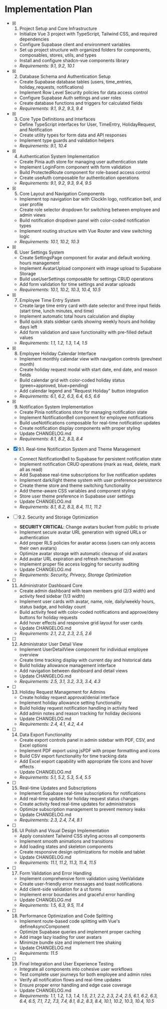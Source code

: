 # Implementation Plan

- [x] 1. Project Setup and Core Infrastructure







  - Initialize Vue 3 project with TypeScript, Tailwind CSS, and required dependencies
  - Configure Supabase client and environment variables
  - Set up project structure with organized folders for components, composables, stores, utils, and types
  - Install and configure shadcn-vue components library
  - _Requirements: 9.1, 9.2, 10.1_

- [x] 2. Database Schema and Authentication Setup



  - Create Supabase database tables (users, time_entries, holiday_requests, notifications)
  - Implement Row Level Security policies for data access control
  - Configure Supabase Auth settings and user roles
  - Create database functions and triggers for calculated fields
  - _Requirements: 9.1, 9.2, 9.3, 9.4_

- [x] 3. Core Type Definitions and Interfaces



  - Define TypeScript interfaces for User, TimeEntry, HolidayRequest, and Notification
  - Create utility types for form data and API responses
  - Implement type guards and validation helpers
  - _Requirements: 9.1, 10.4_
  
- [x] 4. Authentication System Implementation



  - Create Pinia auth store for managing user authentication state
  - Implement LoginForm component with form validation
  - Build ProtectedRoute component for role-based access control
  - Create useAuth composable for authentication operations
  - _Requirements: 9.1, 9.2, 9.3, 9.4, 9.5_

- [x] 5. Core Layout and Navigation Components



  - Implement top navigation bar with ClockIn logo, notification bell, and user profile
  - Create role selector dropdown for switching between employee and admin views
  - Build notification dropdown panel with color-coded notification types
  - Implement routing structure with Vue Router and view switching logic
  - _Requirements: 10.1, 10.2, 10.3_

- [x] 6. User Settings System



  - Create SettingsPage component for avatar and default working hours management
  - Implement AvatarUpload component with image upload to Supabase Storage
  - Build useUserSettings composable for settings CRUD operations
  - Add form validation for time settings and avatar uploads
  - _Requirements: 10.1, 10.2, 10.3, 10.4, 10.5_

- [x] 7. Employee Time Entry System




  - Create large time entry card with date selector and three input fields (start time, lunch minutes, end time)
  - Implement automatic total hours calculation and display
  - Build quick stats sidebar cards showing weekly hours and holiday days left
  - Add form validation and save functionality with pre-filled default values
  - _Requirements: 1.1, 1.2, 1.3, 1.4, 1.5_

- [x] 8. Employee Holiday Calendar Interface



  - Implement monthly calendar view with navigation controls (prev/next month)
  - Create holiday request modal with start date, end date, and reason fields
  - Build calendar grid with color-coded holiday status (green=approved, blue=pending)
  - Add calendar legend and "Request Holiday" button integration
  - _Requirements: 6.1, 6.2, 6.3, 6.4, 6.5, 6.6_

- [x] 9. Notification System Implementation


  - Create Pinia notifications store for managing notification state
  - Implement NotificationBell component for employee notifications
  - Build useNotifications composable for real-time notification updates
  - Create notification display components with proper styling
  - Update CHANGELOG.md
  - _Requirements: 8.1, 8.2, 8.3, 8.4_

- [x] 9.1. Real-time Notification System and Theme Management



  - Connect NotificationBell to Supabase for persistent notification state
  - Implement notification CRUD operations (mark as read, delete, mark all as read)
  - Add Supabase real-time subscriptions for live notification updates
  - Implement dark/light theme system with user preference persistence
  - Create theme store and theme switching functionality
  - Add theme-aware CSS variables and component styling
  - Store user theme preference in Supabase user settings
  - Update CHANGELOG.md
  - _Requirements: 8.1, 8.2, 8.3, 8.4, 11.1, 11.2_

- [ ] 9.2. Security and Storage Optimization
  - **SECURITY CRITICAL**: Change avatars bucket from public to private
  - Implement secure avatar URL generation with signed URLs or authentication
  - Add proper RLS policies for avatar access (users can only access their own avatars)
  - Optimize avatar storage with automatic cleanup of old avatars
  - Add avatar URL expiration and refresh mechanism
  - Implement proper file access logging for security auditing
  - Update CHANGELOG.md
  - _Requirements: Security, Privacy, Storage Optimization_

- [ ] 11. Administrator Dashboard Core
  - Create admin dashboard with team members grid (2/3 width) and activity feed sidebar (1/3 width)
  - Implement user cards with avatar, name, role, daily/weekly hours, status badge, and holiday count
  - Build activity feed with color-coded notifications and approve/deny buttons for holiday requests
  - Add hover effects and responsive grid layout for user cards
  - Update CHANGELOG.md
  - _Requirements: 2.1, 2.2, 2.3, 2.5, 2.6_

- [ ] 12. Administrator User Detail View
  - Implement UserDetailView component for individual employee overview
  - Create time tracking display with current day and historical data
  - Build holiday allowance management interface
  - Add navigation between dashboard and detail views
  - Update CHANGELOG.md
  - _Requirements: 2.5, 3.1, 3.2, 3.3, 3.4, 4.3_

- [ ] 13. Holiday Request Management for Admins
  - Create holiday request approval/denial interface
  - Implement holiday allowance setting functionality
  - Build holiday request notification handling in activity feed
  - Add admin notes and reason tracking for holiday decisions
  - Update CHANGELOG.md
  - _Requirements: 2.4, 4.1, 4.2, 4.4_

- [ ] 14. Data Export Functionality
  - Create export controls panel in admin sidebar with PDF, CSV, and Excel options
  - Implement PDF export using jsPDF with proper formatting and icons
  - Build CSV export functionality for time tracking data
  - Add Excel export capability with appropriate file icons and hover effects
  - Update CHANGELOG.md
  - _Requirements: 5.1, 5.2, 5.3, 5.4, 5.5_

- [ ] 15. Real-time Updates and Subscriptions
  - Implement Supabase real-time subscriptions for notifications
  - Add real-time updates for holiday request status changes
  - Create activity feed real-time updates for administrators
  - Optimize subscription management to prevent memory leaks
  - Update CHANGELOG.md
  - _Requirements: 2.3, 2.4, 7.4, 8.1_

- [ ] 16. UI Polish and Visual Design Implementation
  - Apply consistent Tailwind CSS styling across all components
  - Implement smooth animations and transitions
  - Add loading states and skeleton components
  - Create responsive design optimizations for mobile and tablet
  - Update CHANGELOG.md
  - _Requirements: 11.1, 11.2, 11.3, 11.4, 11.5_

- [ ] 17. Form Validation and Error Handling
  - Implement comprehensive form validation using VeeValidate
  - Create user-friendly error messages and toast notifications
  - Add client-side validation for a ut forms
  - Implement error boundaries and graceful error handling
  - Update CHANGELOG.md
  - _Requirements: 1.5, 6.3, 9.5, 11.4_

- [ ] 18. Performance Optimization and Code Splitting
  - Implement route-based code splitting with Vue's defineAsyncComponent
  - Optimize Supabase queries and implement proper caching
  - Add image lazy loading for user avatars
  - Minimize bundle size and implement tree shaking
  - Update CHANGELOG.md
  - _Requirements: 11.5_

- [ ] 19. Final Integration and User Experience Testing
  - Integrate all components into cohesive user workflows
  - Test complete user journeys for both employee and admin roles
  - Verify all notification flows and real-time updates
  - Ensure proper error handling and edge case coverage
  - Update CHANGELOG.md
  - _Requirements: 1.1, 1.2, 1.3, 1.4, 1.5, 2.1, 2.2, 2.3, 2.4, 2.5, 6.1, 6.2, 6.3, 6.4, 6.5, 7.1, 7.2, 7.3, 7.4, 8.1, 8.2, 8.3, 8.4, 10.1, 10.2, 10.3, 10.4, 10.5_